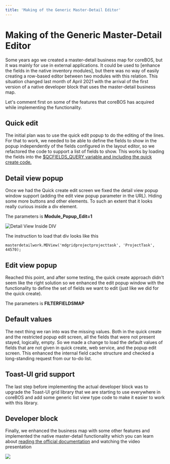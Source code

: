 ```yaml
---
title: 'Making of the Generic Master-Detail Editor'
---
```


Making of the Generic Master-Detail Editor
==========================================

Some years ago we created a master-detail business map for coreBOS, but
it was mainly for use in external applications. It could be used to
\[enhance the fields in the native inventory modules\], but there was no
way of easily creating a row-based editor between two modules with this
relation. This situation changed last month of April 2021 with the
arrival of the first version of a native developer block that uses the
master-detail business map.

Let's comment first on some of the features that coreBOS has acquired
while implementing the functionality.

Quick edit
----------

The initial plan was to use the quick edit popup to do the editing of
the lines. For that to work, we needed to be able to define the fields
to show in the popup independently of the fields configured in the
layout editor, so we refactored the code to support a list of fields to
show. This works by loading the fields into the [$QCFIELDS\_QUERY
variable and including the quick create
code.](https://github.com/tsolucio/corebos/blob/master/include/quickcreate.php#L20)

Detail view popup
-----------------

Once we had the Quick create edit screen we fixed the detail view popup
window support (adding the edit view popup parameter in the URL). Hiding
some more buttons and other elements. To such an extent that it looks
really curious inside a div element.

The parameters is **Module\_Popup\_Edit=1**

<img src="/en/adminmanual/businessmappings/detailviewinsidediv.png" class="align-center" alt="Detail View Inside DIV" />

The instruction to load that div looks like this

    masterdetailwork.MDView('mdgridprojectprojecttask', 'ProjectTask', 44570);

Edit view popup
---------------

Reached this point, and after some testing, the quick create approach
didn't seem like the right solution so we enhanced the edit popup window
with the functionality to define the set of fields we want to edit (just
like we did for the quick create).

The parameters is **FILTERFIELDSMAP**

Default values
--------------

The next thing we ran into was the missing values. Both in the quick
create and the restricted popup edit screen, all the fields that were
not present stayed, logically, empty. So we made a change to load the
default values of fields that are not given in quick create, web
service, and the popup edit screen. This enhanced the internal field
cache structure and checked a long-standing request from our to-do list.

Toast-UI grid support
---------------------

The last step before implementing the actual developer block was to
upgrade the Toast-UI grid library that we are starting to use everywhere
in coreBOS and add some generic list view type code to make it easier to
work with this library.

Developer block
---------------

Finally, we enhanced the business map with some other features and
implemented the native master-detail functionality which you can learn
about [reading the official
documentation](/en/adminmanual/businessmappings/masterdetailmapping) and
watching the video presentation

![](youtube>pb05jH-HeBA)
